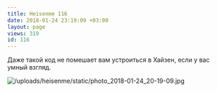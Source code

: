 ```yaml
---
title: Heisenme 116
date: 2018-01-24 23:19:09 +03:00
layout: page
views: 319
id: 116
---
```


Даже такой код не помешает вам устроиться в Хайзен, если у вас умный взгляд.



![/uploads/heisenme/static/photo_2018-01-24_20-19-09.jpg](/uploads/heisenme/static/photo_2018-01-24_20-19-09.jpg)
